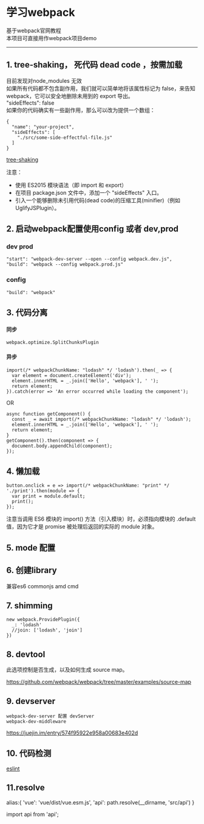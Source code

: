 # 学习webpack
基于webpack官网教程  
本项目可直接用作webpack项目demo

***
## 1. tree-shaking， 死代码 dead code ，按需加载
目前发现对node_modules 无效  
如果所有代码都不包含副作用，我们就可以简单地将该属性标记为 false，来告知 webpack，它可以安全地删除未用到的 export 导出。  
"sideEffects": false  
如果你的代码确实有一些副作用，那么可以改为提供一个数组：
```
{
  "name": "your-project",
  "sideEffects": [
    "./src/some-side-effectful-file.js"
  ]
}
```
[tree-shaking](https://webpack.docschina.org/guides/tree-shaking/)

注意：  
* 使用 ES2015 模块语法（即 import 和 export）  
* 在项目 package.json 文件中，添加一个 "sideEffects" 入口。  
* 引入一个能够删除未引用代码(dead code)的压缩工具(minifier)（例如 UglifyJSPlugin）。

## 2. 启动webpack配置使用config 或者 dev,prod

### dev prod
```
"start": "webpack-dev-server --open --config webpack.dev.js",
"build": "webpack --config webpack.prod.js"
```
### config
```
"build": "webpack"
```

## 3. 代码分离
#### 同步
```
webpack.optimize.SplitChunksPlugin
```
#### 异步 
```
import(/* webpackChunkName: "lodash" */ 'lodash').then(_ => {
  var element = document.createElement('div');
  element.innerHTML = _.join(['Hello', 'webpack'], ' ');
  return element;
}).catch(error => 'An error occurred while loading the component');
```
OR
```
async function getComponent() {
  const _ = await import(/* webpackChunkName: "lodash" */ 'lodash');
  element.innerHTML = _.join(['Hello', 'webpack'], ' ');
  return element;
}
getComponent().then(component => {
  document.body.appendChild(component);
});
```

## 4. 懒加载
```
button.onclick = e => import(/* webpackChunkName: "print" */ './print').then(module => {
  var print = module.default;
  print();
});
```
注意当调用 ES6 模块的 import() 方法（引入模块）时，必须指向模块的 .default 值，因为它才是 promise 被处理后返回的实际的 module 对象。


## 5. mode 配置  



## 6. 创建library
兼容es6 commonjs amd cmd


## 7. shimming
```
new webpack.ProvidePlugin({
  _: 'lodash'
  //join: ['lodash', 'join']
})
```

## 8. devtool

此选项控制是否生成，以及如何生成 source map。

https://github.com/webpack/webpack/tree/master/examples/source-map


## 9. devserver
```
webpack-dev-server 配置 devServer
webpack-dev-middleware 
```
https://juejin.im/entry/574f95922e958a00683e402d

## 10. 代码检测
[eslint](https://github.com/webpack-contrib/eslint-loader)



## 11.resolve

alias:{
  'vue': 'vue/dist/vue.esm.js',
  'api': path.resolve(__dirname, 'src/api')
}

import api from 'api';